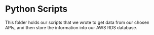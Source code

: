 # Python Scripts
This folder holds our scripts that we wrote to get data from our chosen APIs, and then store the information into our AWS RDS database.